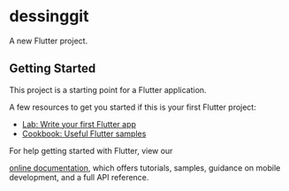 # dessinggit


A new Flutter project.



## Getting Started


This project is a starting point for a Flutter application.


A few resources to get you started if this is your first Flutter project:


- [Lab: Write your first Flutter app](https://flutter.dev/docs/get-started/codelab)
- [Cookbook: Useful Flutter samples](https://flutter.dev/docs/cookbook)


For help getting started with Flutter, view our

[online documentation](https://flutter.dev/docs), which offers tutorials,
samples, guidance on mobile development, and a full API reference.
